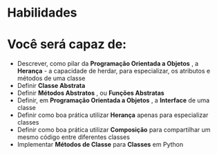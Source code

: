 # **Habilidades**

# Você será capaz de:

* Descrever, como pilar da **Programação Orientada a Objetos** , a **Herança** - a capacidade de herdar, para especializar, os atributos e métodos de uma classe
* Definir **Classe Abstrata**
* Definir **Métodos Abstratos** , ou **Funções Abstratas**
* Definir, em **Programação Orientada a Objetos** , a **Interface** de uma classe
* Definir como boa prática utilizar **Herança** apenas para especializar classes
* Definir como boa prática utilizar **Composição** para compartilhar um mesmo código entre diferentes classes
* Implementar **Métodos de Classe** para **Classes** em Python
